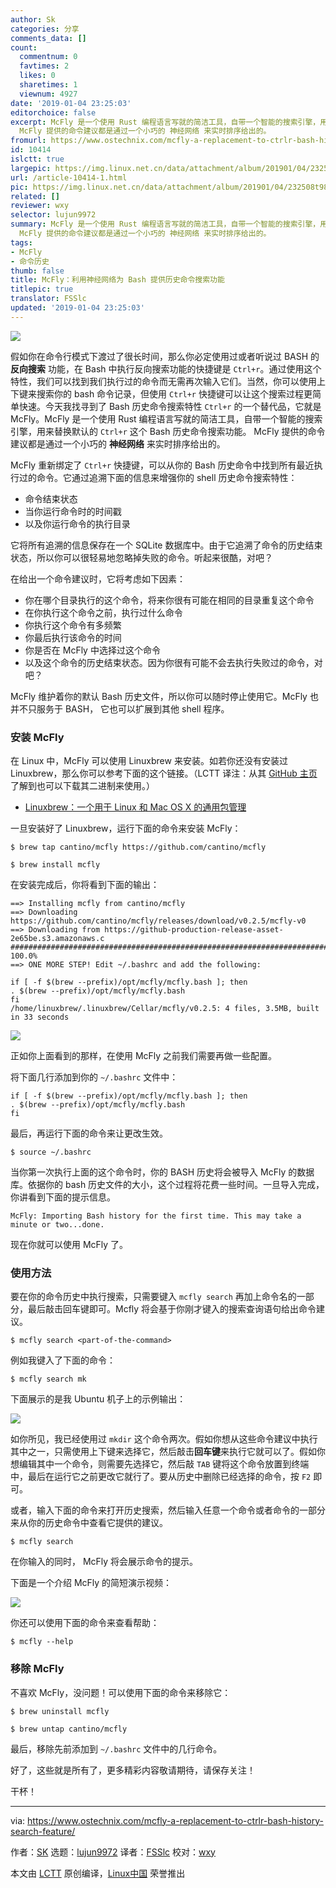 ```yaml
---
author: Sk
categories: 分享
comments_data: []
count:
  commentnum: 0
  favtimes: 2
  likes: 0
  sharetimes: 1
  viewnum: 4927
date: '2019-01-04 23:25:03'
editorchoice: false
excerpt: McFly 是一个使用 Rust 编程语言写就的简洁工具，自带一个智能的搜索引擎，用来替换默认的 Ctrl+r 这个 Bash 历史命令搜索功能。
  McFly 提供的命令建议都是通过一个小巧的 神经网络 来实时排序给出的。
fromurl: https://www.ostechnix.com/mcfly-a-replacement-to-ctrlr-bash-history-search-feature/
id: 10414
islctt: true
largepic: https://img.linux.net.cn/data/attachment/album/201901/04/232508t98p95pyp5ww2h9w.png
url: /article-10414-1.html
pic: https://img.linux.net.cn/data/attachment/album/201901/04/232508t98p95pyp5ww2h9w.png.thumb.jpg
related: []
reviewer: wxy
selector: lujun9972
summary: McFly 是一个使用 Rust 编程语言写就的简洁工具，自带一个智能的搜索引擎，用来替换默认的 Ctrl+r 这个 Bash 历史命令搜索功能。
  McFly 提供的命令建议都是通过一个小巧的 神经网络 来实时排序给出的。
tags:
- McFly
- 命令历史
thumb: false
title: McFly：利用神经网络为 Bash 提供历史命令搜索功能
titlepic: true
translator: FSSlc
updated: '2019-01-04 23:25:03'
---
```


![](/data/attachment/album/201901/04/232508t98p95pyp5ww2h9w.png)


假如你在命令行模式下渡过了很长时间，那么你必定使用过或者听说过 BASH 的 **反向搜索** 功能，在 Bash 中执行反向搜索功能的快捷键是 `Ctrl+r`。通过使用这个特性，我们可以找到我们执行过的命令而无需再次输入它们。当然，你可以使用上下键来搜索你的 bash 命令记录，但使用 `Ctrl+r` 快捷键可以让这个搜索过程更简单快速。今天我找寻到了 Bash 历史命令搜索特性 `Ctrl+r` 的一个替代品，它就是 McFly。McFly 是一个使用 Rust 编程语言写就的简洁工具，自带一个智能的搜索引擎，用来替换默认的 `Ctrl+r` 这个 Bash 历史命令搜索功能。 McFly 提供的命令建议都是通过一个小巧的 **神经网络** 来实时排序给出的。


McFly 重新绑定了 `Ctrl+r` 快捷键，可以从你的 Bash 历史命令中找到所有最近执行过的命令。它通过追溯下面的信息来增强你的 shell 历史命令搜索特性：


* 命令结束状态
* 当你运行命令时的时间戳
* 以及你运行命令的执行目录


它将所有追溯的信息保存在一个 SQLite 数据库中。由于它追溯了命令的历史结束状态，所以你可以很轻易地忽略掉失败的命令。听起来很酷，对吧？


在给出一个命令建议时，它将考虑如下因素：


* 你在哪个目录执行的这个命令，将来你很有可能在相同的目录重复这个命令
* 在你执行这个命令之前，执行过什么命令
* 你执行这个命令有多频繁
* 你最后执行该命令的时间
* 你是否在 McFly 中选择过这个命令
* 以及这个命令的历史结束状态。因为你很有可能不会去执行失败过的命令，对吧？


McFly 维护着你的默认 Bash 历史文件，所以你可以随时停止使用它。McFly 也并不只服务于 BASH， 它也可以扩展到其他 shell 程序。


### 安装 McFly


在 Linux 中，McFly 可以使用 Linuxbrew 来安装。如若你还没有安装过 Linuxbrew，那么你可以参考下面的这个链接。（LCTT 译注：从其 [GitHub 主页](https://github.com/cantino/mcfly)了解到也可以下载其二进制来使用。）


* [Linuxbrew：一个用于 Linux 和 Mac OS X 的通用包管理](https://www.ostechnix.com/linuxbrew-common-package-manager-linux-mac-os-x/)


一旦安装好了 Linuxbrew，运行下面的命令来安装 McFly：



```
$ brew tap cantino/mcfly https://github.com/cantino/mcfly

$ brew install mcfly
```

在安装完成后，你将看到下面的输出：



```
==> Installing mcfly from cantino/mcfly
==> Downloading https://github.com/cantino/mcfly/releases/download/v0.2.5/mcfly-v0
==> Downloading from https://github-production-release-asset-2e65be.s3.amazonaws.c
######################################################################## 100.0%
==> ONE MORE STEP! Edit ~/.bashrc and add the following:

if [ -f $(brew --prefix)/opt/mcfly/mcfly.bash ]; then
. $(brew --prefix)/opt/mcfly/mcfly.bash
fi
/home/linuxbrew/.linuxbrew/Cellar/mcfly/v0.2.5: 4 files, 3.5MB, built in 33 seconds
```

![](/data/attachment/album/201901/04/232509wmt5mvxv602v20nt.png)


正如你上面看到的那样，在使用 McFly 之前我们需要再做一些配置。


将下面几行添加到你的 `~/.bashrc` 文件中：



```
if [ -f $(brew --prefix)/opt/mcfly/mcfly.bash ]; then
. $(brew --prefix)/opt/mcfly/mcfly.bash
fi
```

最后，再运行下面的命令来让更改生效。



```
$ source ~/.bashrc
```

当你第一次执行上面的这个命令时，你的 BASH 历史将会被导入 McFly 的数据库。依据你的 bash 历史文件的大小，这个过程将花费一些时间。一旦导入完成，你讲看到下面的提示信息。



```
McFly: Importing Bash history for the first time. This may take a minute or two...done.
```

现在你就可以使用 McFly 了。


### 使用方法


要在你的命令历史中执行搜索，只需要键入 `mcfly search` 再加上命令名的一部分，最后敲击回车键即可。Mcfly 将会基于你刚才键入的搜索查询语句给出命令建议。



```
$ mcfly search <part-of-the-command>
```

例如我键入了下面的命令：



```
$ mcfly search mk
```

下面展示的是我 Ubuntu 机子上的示例输出：


![](/data/attachment/album/201901/04/232510mdadhqo7wwqohedq.png)


如你所见，我已经使用过 `mkdir` 这个命令两次。假如你想从这些命令建议中执行其中之一，只需使用上下键来选择它，然后敲击**回车键**来执行它就可以了。假如你想编辑其中一个命令，则需要先选择它，然后敲 `TAB` 键将这个命令放置到终端中，最后在运行它之前更改它就行了。要从历史中删除已经选择的命令，按 `F2` 即可。


或者，输入下面的命令来打开历史搜索，然后输入任意一个命令或者命令的一部分来从你的历史命令中查看它提供的建议。



```
$ mcfly search
```

在你输入的同时， McFly 将会展示命令的提示。


下面是一个介绍 McFly 的简短演示视频：


![](/data/attachment/album/201901/04/232533ug12uq2a9qquq282.gif)


你还可以使用下面的命令来查看帮助：



```
$ mcfly --help
```

### 移除 McFly


不喜欢 McFly，没问题！可以使用下面的命令来移除它：



```
$ brew uninstall mcfly

$ brew untap cantino/mcfly
```

最后，移除先前添加到 `~/.bashrc` 文件中的几行命令。


好了，这些就是所有了，更多精彩内容敬请期待，请保存关注！


干杯！




---


via: <https://www.ostechnix.com/mcfly-a-replacement-to-ctrlr-bash-history-search-feature/>


作者：[SK](https://www.ostechnix.com/author/sk/) 选题：[lujun9972](https://github.com/lujun9972) 译者：[FSSlc](https://github.com/FSSlc) 校对：[wxy](https://github.com/wxy)


本文由 [LCTT](https://github.com/LCTT/TranslateProject) 原创编译，[Linux中国](https://linux.cn/) 荣誉推出